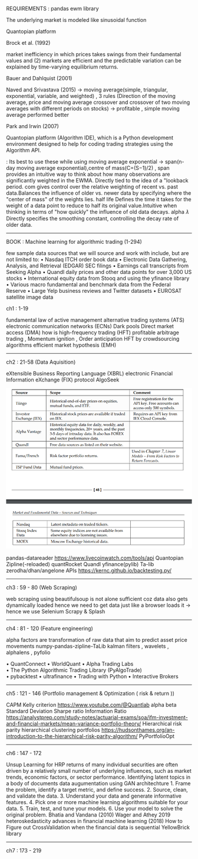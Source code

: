 REQUIREMENTS : pandas ewm library

The underlying market is modeled like sinusoidal function

Quantopian platform

Brock et al. (1992)

market inefficiency in which prices takes swings from their fundamental values and (2) markets are efficient and 
the predictable variation can be explained by time-varying equilibrium returns.

Bauer and Dahlquist (2001)

Naved and Srivastava (2015) -> moving average(simple, triangular, exponential, variable, and weighted) , 3 rules (Direction of the moving average, price and moving average crossover and 
crossover of two moving averages with different periods on stocks)
-> profitable ,  simple moving average performed better 


Park and Irwin (2007)

Quantopian 
platform (Algorithm IDE), which is a Python development environment designed to help for 
coding trading strategies using the Algorithm API.




: Its best to use these while using moving average exponential -> span(n-day moving average exponential),centre of mass(C=(S−1)/2) ,
span provides an intuitive way to think about how many observations are significantly weighted in the EWMA. Directly tied to the idea of a "lookback period.
com gives control over the relative weighting of recent vs. past data.Balances the influence of older vs. newer data by specifying where the "center of mass" of the weights lies.
half life Defines the time it takes for the weight of a data point to reduce to half its original value.Intuitive when thinking in terms of "how quickly" the influence of old data decays.
alpha 𝜆  Directly specifies the smoothing constant, controlling the decay rate of older data.


****************************************************************************************************************************************************

BOOK : Machine learning for algorithmic trading (1-294)

few sample data sources that we will source and work with include, but are not limited to:
• Nasdaq ITCH order book data
• Electronic Data Gathering, Analysis, and Retrieval (EDGAR) SEC filings
• Earnings call transcripts from Seeking Alpha
• Quandl daily prices and other data points for over 3,000 US stocks
• International equity data from Stooq and using the yfinance library
• Various macro fundamental and benchmark data from the Federal Reserve
• Large Yelp business reviews and Twitter datasets
• EUROSAT satellite image data


ch1 :   1-19

fundamental law of active management
alternative trading systems (ATS)
electronic communication networks (ECNs)
Dark pools
Direct market access (DMA)
how is high-frequency trading (HFT) profitable
arbitrage trading , Momentum ignition , Order anticipation
HFT by crowdsourcing algorithms
efficient market hypothesis (EMH)

**********************************************************************************

ch2 :   21-58       (Data Aquisition)

eXtensible Business Reporting Language (XBRL)
electronic Financial Information eXchange (FIX) protocol
AlgoSeek


![alt text](image.png)

pandas-datareader
https://www.livecoinwatch.com/tools/api
Quantopian
Zipline(-reloaded)
quantRocket
Quandl
yfinance(pylib)
Ta-lib
zerodha/dhan/angelone APIs
https://kernc.github.io/backtesting.py/


**********************************************************************************
ch3 : 59 - 80    (Web Scraping)


web scraping using beautifulsoup is not alone sufficient coz data also gets dynamically loaded
hence we need to get data just like a browser loads it -> hence we use 
Selenium
Scrapy & Splash


**********************************************************************************
ch4 : 81 - 120   (Feature engineering)


alpha factors are transformation of raw data that aim to predict asset price movements
numpy-pandas-zipline-TaLib
kalman filters  ,  wavelets , alphalens , pyfolio

• QuantConnect 
• WorldQuant 
• Alpha Trading Labs  
• The Python Algorithmic Trading Library (PyAlgoTrade)  
• pybacktest 
• ultrafinance 
• Trading with Python 
• Interactive Brokers 



**********************************************************************************
ch5 : 121 - 146  (Portfolio management & Optimization ( risk & return ))

CAPM
Kelly criterion 
https://www.youtube.com/@Quantlab
alpha
beta
Standard Deviation
Sharpe ratio
Information Ratio
https://analystprep.com/study-notes/actuarial-exams/soa/ifm-investment-and-financial-markets/mean-variance-portfolio-theory/
Hierarchical risk parity
hierarchical clustering portfolios 
https://hudsonthames.org/an-introduction-to-the-hierarchical-risk-parity-algorithm/
PyPortfolioOpt


**********************************************************************************
ch6 : 147 - 172 

Unsup Learning for HRP
returns of many individual securities are often driven by a relatively small number of underlying influences, such as market trends, economic factors, or sector performance.
Identifying latent topics in a body of documents
data augumentation using GAN architechture
        1. Frame the problem, identify a target metric, and define success.
        2. Source, clean, and validate the data.
        3. Understand your data and generate informative features.
        4. Pick one or more machine learning algorithms suitable for your data.
        5. Train, test, and tune your models.
        6. Use your model to solve the original problem.
Bhatia and Vandana (2010)
Wager and Athey 2019
heteroskedasticity
advances in financial machine learning (2018) 
How to Figure out CrossValidation when the financial data is sequential
YellowBrick library



**********************************************************************************
ch7 : 173 - 219